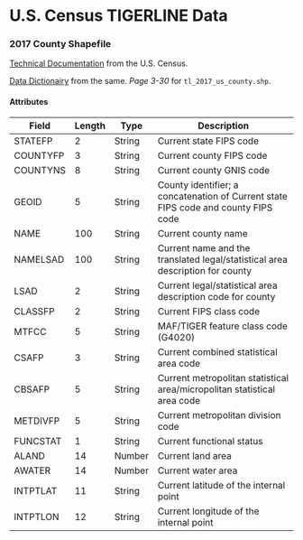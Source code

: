 # U.S. Census TIGERLINE Data

### 2017 County Shapefile

[Technical Documentation](https://www2.census.gov/geo/pdfs/maps-data/data/tiger/tgrshp2017/TGRSHP2017_TechDoc_Ch2.pdf) from the U.S. Census.

[Data Dictionairy](https://www2.census.gov/geo/pdfs/maps-data/data/tiger/tgrshp2017/TGRSHP2017_TechDoc_Ch3.pdf) from the same. *Page 3-30* for `tl_2017_us_county.shp`.

#### Attributes

| Field | Length | Type | Description |
|---|---|---|---|
| STATEFP | 2 | String | Current state FIPS code |
| COUNTYFP | 3 | String | Current county FIPS code |
| COUNTYNS | 8 | String | Current county GNIS code |
| GEOID | 5 | String | County identifier; a concatenation of Current state FIPS code and county FIPS code |
| NAME | 100 | String | Current county name |
| NAMELSAD | 100 | String | Current name and the translated legal/statistical area description for county |
| LSAD | 2 | String | Current legal/statistical area description code for county |
| CLASSFP | 2 | String | Current FIPS class code |
| MTFCC | 5 | String | MAF/TIGER feature class code (G4020) |
| CSAFP | 3 | String | Current combined statistical area code |
| CBSAFP | 5 | String | Current metropolitan statistical area/micropolitan statistical area code |
| METDIVFP | 5 | String | Current metropolitan division code |
| FUNCSTAT | 1 | String | Current functional status |
| ALAND | 14 | Number | Current land area |
| AWATER | 14 | Number | Current water area |
| INTPTLAT | 11 | String | Current latitude of the internal point |
| INTPTLON | 12 | String | Current longitude of the internal point |